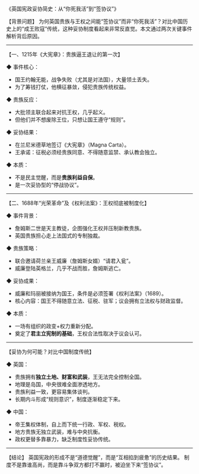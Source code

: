 《英国宪政妥协简史：从“你死我活”到“签协议”》

【背景问题】
为何英国贵族与王权之间能“签协议”而非“你死我活”？对比中国历史上的“成王败寇”传统，这种妥协制度看起来非常反直觉。本文通过两次关键事件解析背后原因。

---

【一、1215年《大宪章》：贵族逼王退让的第一次】

◆ 事件核心：
- 国王约翰无能，战争失败（尤其是对法国），大量领土丢失。
- 为了筹钱打仗，他横征暴敛，侵犯贵族传统权益。

◆ 贵族反应：
- 大批领主联合起来对抗王权，几乎起义。
- 但他们并不想废除王位，只想让国王遵守“规则”。

◆ 妥协结果：
- 在兰尼米德草地签订《大宪章》（Magna Carta）。
- 王承诺：征税必须经贵族同意、不得随意监禁、承认教会独立。

◆ 本质：
- 不是民主觉醒，而是**贵族利益自保**。
- 是一次妥协型的“停战协议”。

---

【二、1688年“光荣革命”及《权利法案》：王权彻底被制度化】

◆ 事件背景：
- 詹姆斯二世是天主教徒，企图强化王权并压制新教贵族。
- 英国贵族担心走上法国式的专制独裁。

◆ 贵族策略：
- 联合邀请荷兰亲王威廉（詹姆斯女婿）“请君入瓮”。
- 威廉登陆英格兰，几乎不战而胜，詹姆斯逃亡。

◆ 妥协成果：
- 威廉和玛丽被接纳为国王，条件是必须签署《权利法案》（1689）。
- 核心内容：国王不得随意立法、征税、驻军；议会拥有立法权与财政监督。

◆ 本质：
- 一场有组织的政变+权力重新分配。
- 奠定了**君主立宪制的基础**，王权合法性取决于议会认可。

---

【妥协为何可能？对比中国制度传统】

◆ 英国：
- 贵族拥有**独立土地、财富和武装**，王无法完全控制全国。
- 地理是岛国，中央很难全面渗透地方。
- 贵族利益一致，更容易集体谈判。
- 长期内斗形成“规则意识”，制度逐渐稳定下来。

◆ 中国：
- 帝王集权体制，自上而下统一行政、军权、税权。
- 地方贵族无独立武装，难与中央抗衡。
- 政权更替多靠暴力，缺乏制度性妥协传统。

---

【结论】
英国宪政的形成不是“道德觉醒”，而是“互相掐到疲惫”的历史结果。
制度不是靠谁高尚，而是靠斗争双方都打不赢时，被迫坐下来“签协议”。

